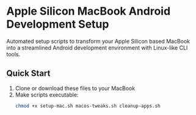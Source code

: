# Apple Silicon MacBook Android Development Setup

Automated setup scripts to transform your Apple Silicon based MacBook into a streamlined Android development environment with Linux-like CLI tools.

## Quick Start

1. Clone or download these files to your MacBook
2. Make scripts executable:
   ```bash
   chmod +x setup-mac.sh macos-tweaks.sh cleanup-apps.sh
   ```